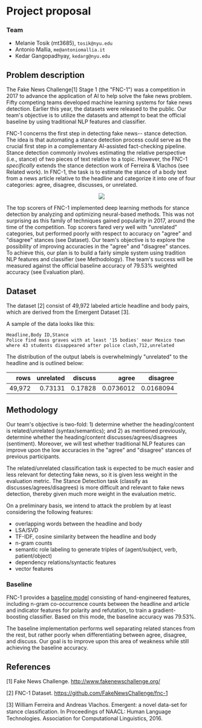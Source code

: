 # Project proposal 

### Team

- Melanie Tosik (mt3685), `tosik@nyu.edu`
- Antonio Mallia, `me@antoniomallia.it`
- Kedar Gangopadhyay, `kedarg@nyu.edu`

## Problem description

The Fake News Challenge[1] Stage 1 (the "FNC-1") was a competition in 2017 to advance the application of AI to help solve the fake news problem.  Fifty competing teams developed machine learning systems for fake news detection. Earlier this year, the datasets were released to the public. Our team's objective is to utilize the datasets and attempt to beat the official
baseline by using traditional NLP features and classifier.

FNC-1 concerns the first step in detecting fake news-- stance detection. The idea is that automating a stance detection process could serve as the crucial first step in a complementary AI-assisted fact-checking pipeline. Stance detection commonly involves estimating the relative perspective (i.e., stance) of two pieces of text relative to a topic. However, the FNC-1 _specifically_ extends the stance detection work of Ferreira & Vlachos (see Related work). In FNC-1, the task is to estimate the stance of a body text from a news article relative to the headline and categorize it into one of four categories: agree, disagree, discusses, or unrelated.

<p align="center"><img src="https://github.com/amallia/FakeNewsChallenge/blob/master/report/images/fnc-eval.png" ></p>

The top scorers of FNC-1 implemented deep learning methods for stance detection by analyzing and optimizing neural-based methods. This was not surprising as this family of techniques gained popularity in 2017, around the time of the competition. Top scorers fared very well with "unrelated" categories, but performed poorly with respect to accuracy on "agree" and "disagree" stances (see Dataset). Our team's objective is to explore the possibility of improving accuracies in the "agree" and "disagree" stances. To achieve this, our plan is to build a fairly simple system using tradition NLP features and classifier (see Methodology). The team's success will be measured against the official baseline accuracy of 79.53% weighted accuracy (see Evaluation plan).

## Dataset
The dataset [2] consist of 49,972 labeled article headline and body pairs, which are derived from the Emergent Dataset [3].

A sample of the data looks like this:
```csv
Headline,Body ID,Stance
Police find mass graves with at least '15 bodies' near Mexico town where 43 students disappeared after police clash,712,unrelated
```

The distribution of the output labels is overwhelmingly "unrelated" to the headline and is outlined below:

|   rows  |   unrelated |   discuss |     agree |   disagree |
|--------:|------------:|----------:|----------:|-----------:|
|  49,972 |    0.73131  |  0.17828  | 0.0736012 |  0.0168094 |

## Methodology

Our team's objective is two-fold: 1) determine whether the heading/content is related/unrelated (syntax/semantics); and 2) as mentioned previously, determine whether the heading/content discusses/agrees/disagrees (sentiment). Moreover, we will test whether traditional NLP features can improve upon the low accuracies in the "agree" and "disagree" stances of previous participants.

The related/unrelated classification task is expected to be much easier and less relevant for detecting fake news, so it is given less weight in the evaluation metric. The Stance Detection task (classify as discusses/agrees/disagrees) is more difficult and relevant to fake news detection, thereby given much more weight in the evaluation metric.

On a preliminary basis, we intend to attack the problem by at least considering the following features:
- overlapping words between the headline and body
- LSA/SVD
- TF-IDF, cosine similarity between the headline and body
- n-gram counts
- semantic role labeling to generate triples of (agent/subject, verb, patient/object)
- dependency relations/syntactic features
- vector features

### Baseline

FNC-1 provides a [baseline model](https://github.com/FakeNewsChallenge/fnc-1-baseline) consisting of hand-engineered features, including n-gram co-occurrence counts between the headline and article and indicator features for polarity and refutation, to train a gradient-boosting classifier. Based on this mode, the baseline accuracy was 79.53%.

The baseline implementation performs well separating related stances from the rest, but rather poorly when differentiating between agree, disagree, and discuss. Our goal is to improve upon this area of weakness while still achieving the baseline accuracy.

## References

[1] Fake News Challenge. http://www.fakenewschallenge.org/

[2] FNC-1 Dataset. https://github.com/FakeNewsChallenge/fnc-1

[3] William Ferreira and Andreas Vlachos. Emergent: a novel data-set for stance classiﬁcation. In Proceedings of NAACL: Human Language Technologies. Association for Computational Linguistics, 2016.
